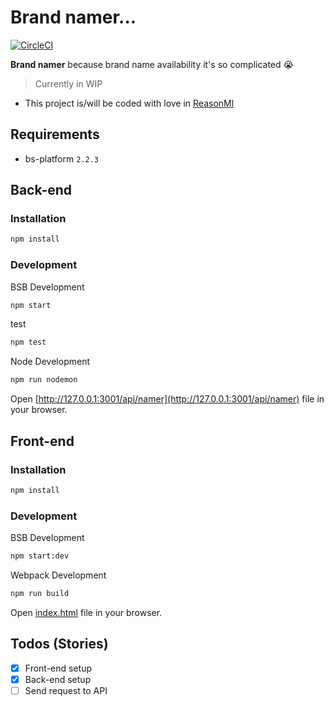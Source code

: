 # Brand namer...

[![CircleCI](https://circleci.com/gh/remithomas/brand-namer.svg?style=svg)](https://circleci.com/gh/remithomas/brand-namer)

**Brand namer** because brand name availability it's so complicated 😭

> Currently in WIP

- This project is/will be coded with love in [ReasonMl](http://reasonml.github.io/)

## Requirements

* bs-platform `2.2.3`

## Back-end

### Installation

```bash
npm install
```

### Development

BSB Development
```bash
npm start
```

test
```bash
npm test
```

Node Development
```bash
npm run nodemon
```

Open [http://127.0.0.1:3001/api/namer](http://127.0.0.1:3001/api/namer) file in your browser.

## Front-end

### Installation

```bash
npm install
```

### Development

BSB Development
```bash
npm start:dev
```

Webpack Development
```bash
npm run build
```

Open [index.html](client/public/index.html) file in your browser.

## Todos (Stories)

- [X] Front-end setup
- [X] Back-end setup
- [ ] Send request to API
